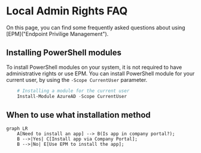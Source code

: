 # Local Admin Rights FAQ 
On this page, you can find some frequently asked questions about using [EPM]("Endpoint Privilige Management"). 

## Installing PowerShell modules

To install PowerShell modules on your system, it is not required to have administrative rights or use EPM. You can install PowerShell module for your current user, by using the `-Scope CurrentUser` parameter. 

``` powershell
    # Installing a module for the current user
    Install-Module AzureAD -Scope CurrentUser
 ```

## When to use what installation method

``` mermaid
graph LR
    A[Need to install an app] --> B(Is app in company portal?);
    B -->|Yes| C[Install app via Company Portal];
    B -->|No| E[Use EPM to install the app];
```
